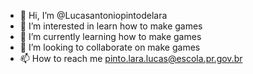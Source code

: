 - 👋 Hi, I’m @Lucasantoniopintodelara
- 👀 I’m interested in learn how to make games
- 🌱 I’m currently learning how to make games
- 💞️ I’m looking to collaborate on make games
- 📫 How to reach me pinto.lara.lucas@escola.pr.gov.br

<!---
Lucasantoniopintodelara/Lucasantoniopintodelara is a ✨ special ✨ repository because its `README.md` (this file) appears on your GitHub profile.
You can click the Preview link to take a look at your changes.
--->
